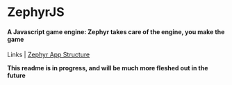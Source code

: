 <h1>ZephyrJS</h1>
<h4>A Javascript game engine: Zephyr takes care of the engine, you make the game</h4>
<p> Links | <a href="https://github.com/OttCS/ZephyrJS/blob/main/zephyr/struct.txt">Zephyr App Structure</a></p>

<b>This readme is in progress, and will be much more fleshed out in the future</b>
